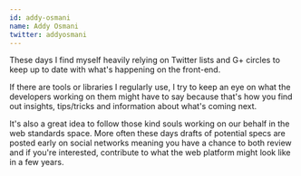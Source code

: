 ```yaml
---
id: addy-osmani
name: Addy Osmani
twitter: addyosmani
---
```


These days I find myself heavily relying on Twitter lists and G+ circles to keep up to date with what's happening on the front-end.

If there are tools or libraries I regularly use, I try to keep an eye on what the developers working on them might have to say because that's how you find out insights, tips/tricks and information about what's coming next.

It's also a great idea to follow those kind souls working on our behalf in the web standards space. More often these days drafts of potential specs are posted early on social networks meaning you have a chance to both review and if you're interested, contribute to what the web platform might look like in a few years.